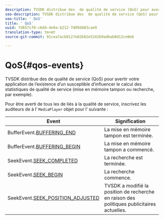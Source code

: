 ```yaml
---
description: TVSDK distribue des  de qualité de service (QoS) pour avertir votre application de l’existence d’un susceptible d’influencer le calcul des statistiques de qualité de service (mise en mémoire tampon ou recherche, par exemple).
seo-description: TVSDK distribue des  de qualité de service (QoS) pour avertir votre application de l’existence d’un susceptible d’influencer le calcul des statistiques de qualité de service (mise en mémoire tampon ou recherche, par exemple).
seo-title: ' QoS'
title: ' QoS'
uuid: fd657cf0-c6d4-4e9a-b212-7d09d483cae9
translation-type: tm+mt
source-git-commit: 91cea7acb8127e02b82e5242b9ad6ab0d12ce0eb

---
```



#  QoS{#qos-events}

TVSDK distribue des  de qualité de service (QoS) pour avertir votre application de l’existence d’un susceptible d’influencer le calcul des statistiques de qualité de service (mise en mémoire tampon ou recherche, par exemple).

Pour être averti de tous les  de liés à la qualité de service, inscrivez les auditeurs de  à l’ `MediaPlayer` objet pour l’ suivante :

| Event | Signification |
|---|---|
| BufferEvent.[BUFFERING_END](https://help.adobe.com/en_US/primetime/api/psdk/asdoc-dhls_1.4/com/adobe/mediacore/events/BufferEvent.html#BUFFERING_END) | La mise en mémoire tampon est terminée. |
| BufferEvent.[BUFFERING_BEGIN](https://help.adobe.com/en_US/primetime/api/psdk/asdoc-dhls_1.4/com/adobe/mediacore/events/BufferEvent.html#BUFFERING_BEGIN) | La mise en mémoire tampon a commencé. |
| SeekEvent.[SEEK_COMPLETED](https://help.adobe.com/en_US/primetime/api/psdk/asdoc-dhls_1.4/com/adobe/mediacore/events/SeekEvent.html#SEEK_END) | La recherche est terminée. |
| SeekEvent.[SEEK_BEGIN](https://help.adobe.com/en_US/primetime/api/psdk/asdoc-dhls_1.4/com/adobe/mediacore/events/SeekEvent.html#SEEK_BEGIN) | La recherche commence. |
| SeekEvent.[SEEK_POSITION_ADJUSTED](https://help.adobe.com/en_US/primetime/api/psdk/asdoc-dhls_1.4/com/adobe/mediacore/events/SeekEvent.html#SEEK_POSITION_ADJUSTED) | TVSDK a modifié la position de recherche en raison des politiques publicitaires actuelles. |

